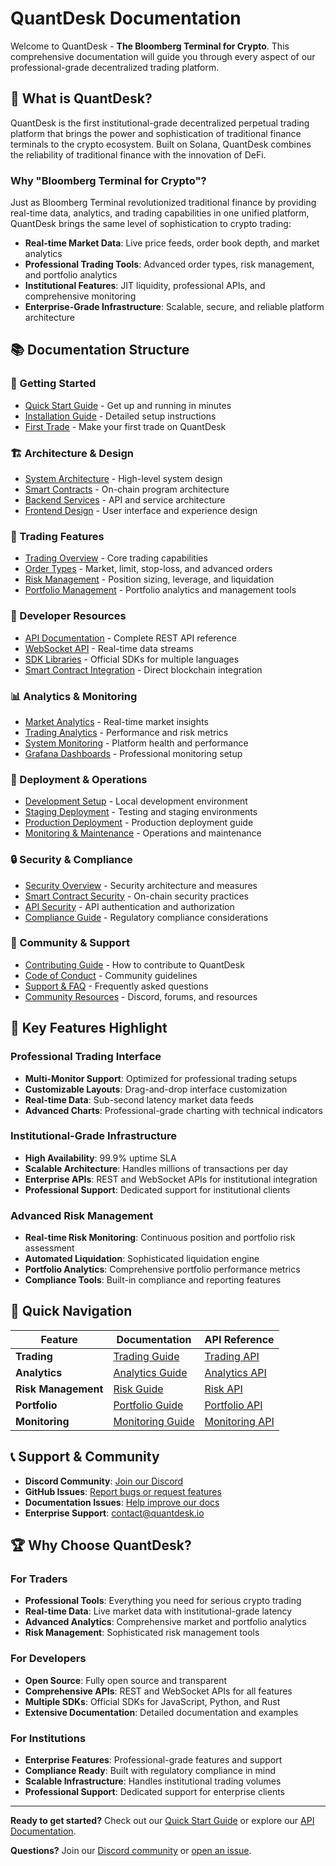 # QuantDesk Documentation

Welcome to QuantDesk - **The Bloomberg Terminal for Crypto**. This comprehensive documentation will guide you through every aspect of our professional-grade decentralized trading platform.

## 🎯 What is QuantDesk?

QuantDesk is the first institutional-grade decentralized perpetual trading platform that brings the power and sophistication of traditional finance terminals to the crypto ecosystem. Built on Solana, QuantDesk combines the reliability of traditional finance with the innovation of DeFi.

### Why "Bloomberg Terminal for Crypto"?

Just as Bloomberg Terminal revolutionized traditional finance by providing real-time data, analytics, and trading capabilities in one unified platform, QuantDesk brings the same level of sophistication to crypto trading:

- **Real-time Market Data**: Live price feeds, order book depth, and market analytics
- **Professional Trading Tools**: Advanced order types, risk management, and portfolio analytics
- **Institutional Features**: JIT liquidity, professional APIs, and comprehensive monitoring
- **Enterprise-Grade Infrastructure**: Scalable, secure, and reliable platform architecture

## 📚 Documentation Structure

### 🚀 Getting Started
- [Quick Start Guide](getting-started/quick-start.md) - Get up and running in minutes
- [Installation Guide](getting-started/installation.md) - Detailed setup instructions
- [First Trade](getting-started/first-trade.md) - Make your first trade on QuantDesk

### 🏗️ Architecture & Design
- [System Architecture](architecture/overview.md) - High-level system design
- [Smart Contracts](architecture/smart-contracts.md) - On-chain program architecture
- [Backend Services](architecture/backend.md) - API and service architecture
- [Frontend Design](architecture/frontend.md) - User interface and experience design

### 💼 Trading Features
- [Trading Overview](trading/overview.md) - Core trading capabilities
- [Order Types](trading/order-types.md) - Market, limit, stop-loss, and advanced orders
- [Risk Management](trading/risk-management.md) - Position sizing, leverage, and liquidation
- [Portfolio Management](trading/portfolio.md) - Portfolio analytics and management tools

### 🔧 Developer Resources
- [API Documentation](api/overview.md) - Complete REST API reference
- [WebSocket API](api/websocket.md) - Real-time data streams
- [SDK Libraries](api/sdks.md) - Official SDKs for multiple languages
- [Smart Contract Integration](api/smart-contracts.md) - Direct blockchain integration

### 📊 Analytics & Monitoring
- [Market Analytics](analytics/market-data.md) - Real-time market insights
- [Trading Analytics](analytics/trading-metrics.md) - Performance and risk metrics
- [System Monitoring](analytics/monitoring.md) - Platform health and performance
- [Grafana Dashboards](analytics/grafana.md) - Professional monitoring setup

### 🚀 Deployment & Operations
- [Development Setup](deployment/development.md) - Local development environment
- [Staging Deployment](deployment/staging.md) - Testing and staging environments
- [Production Deployment](deployment/production.md) - Production deployment guide
- [Monitoring & Maintenance](deployment/monitoring.md) - Operations and maintenance

### 🔒 Security & Compliance
- [Security Overview](security/overview.md) - Security architecture and measures
- [Smart Contract Security](security/smart-contracts.md) - On-chain security practices
- [API Security](security/api.md) - API authentication and authorization
- [Compliance Guide](security/compliance.md) - Regulatory compliance considerations

### 🤝 Community & Support
- [Contributing Guide](../CONTRIBUTING.md) - How to contribute to QuantDesk
- [Code of Conduct](../CODE_OF_CONDUCT.md) - Community guidelines
- [Support & FAQ](support/faq.md) - Frequently asked questions
- [Community Resources](support/community.md) - Discord, forums, and resources

## 🎯 Key Features Highlight

### Professional Trading Interface
- **Multi-Monitor Support**: Optimized for professional trading setups
- **Customizable Layouts**: Drag-and-drop interface customization
- **Real-time Data**: Sub-second latency market data feeds
- **Advanced Charts**: Professional-grade charting with technical indicators

### Institutional-Grade Infrastructure
- **High Availability**: 99.9% uptime SLA
- **Scalable Architecture**: Handles millions of transactions per day
- **Enterprise APIs**: REST and WebSocket APIs for institutional integration
- **Professional Support**: Dedicated support for institutional clients

### Advanced Risk Management
- **Real-time Risk Monitoring**: Continuous position and portfolio risk assessment
- **Automated Liquidation**: Sophisticated liquidation engine
- **Portfolio Analytics**: Comprehensive portfolio performance metrics
- **Compliance Tools**: Built-in compliance and reporting features

## 🚀 Quick Navigation

| Feature | Documentation | API Reference |
|---------|---------------|---------------|
| **Trading** | [Trading Guide](trading/overview.md) | [Trading API](api/trading.md) |
| **Analytics** | [Analytics Guide](analytics/overview.md) | [Analytics API](api/analytics.md) |
| **Risk Management** | [Risk Guide](trading/risk-management.md) | [Risk API](api/risk.md) |
| **Portfolio** | [Portfolio Guide](trading/portfolio.md) | [Portfolio API](api/portfolio.md) |
| **Monitoring** | [Monitoring Guide](analytics/monitoring.md) | [Monitoring API](api/monitoring.md) |

## 📞 Support & Community

- **Discord Community**: [Join our Discord](https://discord.gg/quantdesk)
- **GitHub Issues**: [Report bugs or request features](https://github.com/quantdesk/quantdesk/issues)
- **Documentation Issues**: [Help improve our docs](https://github.com/quantdesk/quantdesk-docs/issues)
- **Enterprise Support**: [contact@quantdesk.io](mailto:contact@quantdesk.io)

## 🏆 Why Choose QuantDesk?

### For Traders
- **Professional Tools**: Everything you need for serious crypto trading
- **Real-time Data**: Live market data with institutional-grade latency
- **Advanced Analytics**: Comprehensive market and portfolio analytics
- **Risk Management**: Sophisticated risk management tools

### For Developers
- **Open Source**: Fully open source and transparent
- **Comprehensive APIs**: REST and WebSocket APIs for all features
- **Multiple SDKs**: Official SDKs for JavaScript, Python, and Rust
- **Extensive Documentation**: Detailed documentation and examples

### For Institutions
- **Enterprise Features**: Professional-grade features and support
- **Compliance Ready**: Built with regulatory compliance in mind
- **Scalable Infrastructure**: Handles institutional trading volumes
- **Professional Support**: Dedicated support for enterprise clients

---

**Ready to get started?** Check out our [Quick Start Guide](getting-started/quick-start.md) or explore our [API Documentation](api/overview.md).

**Questions?** Join our [Discord community](https://discord.gg/quantdesk) or [open an issue](https://github.com/quantdesk/quantdesk/issues).
